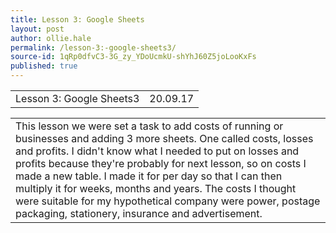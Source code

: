 ```yaml
---
title: Lesson 3: Google Sheets
layout: post
author: ollie.hale
permalink: /lesson-3:-google-sheets3/
source-id: 1qRp0dfvC3-3G_zy_YDoUcmkU-shYhJ60Z5joLooKxFs
published: true
---
```

<table>
  <tr>
    <td>Lesson 3: Google Sheets3</td>
    <td>20.09.17</td>
  </tr>
</table>


<table>
  <tr>
    <td>This lesson we were set a task to add costs of running or businesses and adding 3 more sheets. One called costs, losses and profits. I didn't know what I needed to put on losses and profits because they're probably for next lesson, so on costs I made a new table. I made it for per day so that I can then multiply it for weeks, months and years. The costs I thought were suitable for my hypothetical company were power, postage packaging, stationery, insurance and advertisement.</td>
  </tr>
</table>
